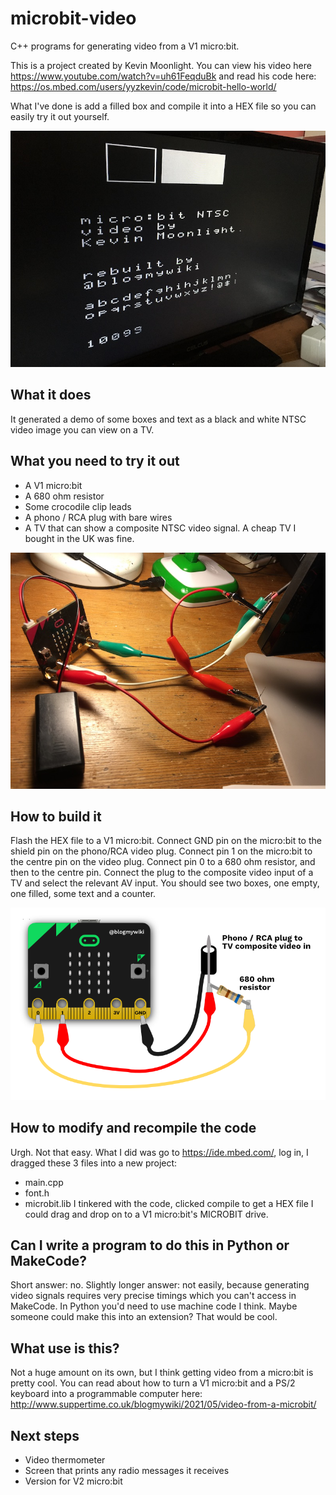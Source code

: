 # microbit-video
C++ programs for generating video from a V1 micro:bit.

This is a project created by Kevin Moonlight. You can view his video here https://www.youtube.com/watch?v=uh61FeqduBk and read his code here: https://os.mbed.com/users/yyzkevin/code/microbit-hello-world/

What I've done is add a filled box and compile it into a HEX file so you can easily try it out yourself.

![screenshot](https://raw.githubusercontent.com/blogmywiki/microbit-video/main/images/screenshot.jpg)


## What it does
It generated a demo of some boxes and text as a black and white NTSC video image you can view on a TV.

## What you need to try it out
- A V1 micro:bit
- A 680 ohm resistor
- Some crocodile clip leads
- A phono / RCA plug with bare wires
- A TV that can show a composite NTSC video signal. A cheap TV I bought in the UK was fine.

![wiring photo](https://raw.githubusercontent.com/blogmywiki/microbit-video/main/images/wiring-photo.jpg)

## How to build it
Flash the HEX file to a V1 micro:bit.
Connect GND pin on the micro:bit to the shield pin on the phono/RCA video plug.
Connect pin 1 on the micro:bit to the centre pin on the video plug.
Connect pin 0 to a 680 ohm resistor, and then to the centre pin.
Connect the plug to the composite video input of a TV and select the relevant AV input. You should see 
two boxes, one empty, one filled, some text and a counter.

![wiring diagram](https://raw.githubusercontent.com/blogmywiki/microbit-video/main/images/wiring-diagram-white.png)

## How to modify and recompile the code
Urgh. Not that easy. What I did was go to https://ide.mbed.com/, log in, I dragged these 3 files into a new project:
- main.cpp
- font.h
- microbit.lib
I tinkered with the code, clicked compile to get a HEX file I could drag and drop on to a V1 micro:bit's MICROBIT drive.

## Can I write a program to do this in Python or MakeCode?
Short answer: no.
Slightly longer answer: not easily, because generating video signals requires very precise timings which you can't access in MakeCode. 
In Python you'd need to use machine code I think. Maybe someone could make this into an extension? That would be cool.

## What use is this?
Not a huge amount on its own, but I think getting video from a micro:bit is pretty cool. 
You can read about how to turn a V1 micro:bit and a PS/2 keyboard into a programmable computer here: http://www.suppertime.co.uk/blogmywiki/2021/05/video-from-a-microbit/

## Next steps
- Video thermometer
- Screen that prints any radio messages it receives
- Version for V2 micro:bit
